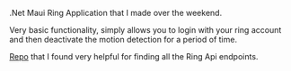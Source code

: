 .Net Maui Ring Application that I made over the weekend.

Very basic functionality, simply allows you to login with your ring account and then deactivate the motion detection for a period of time.

[Repo](https://github.com/dgreif/ring?tab=readme-ov-file) that I found very helpful for finding all the Ring Api endpoints.
